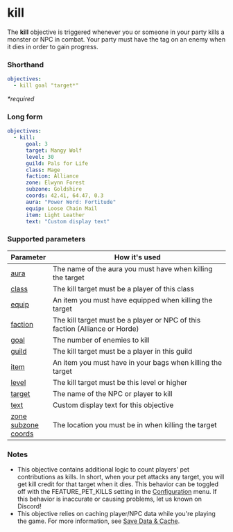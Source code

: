 # kill

The **kill** objective is triggered whenever you or someone in your party kills a monster or NPC in combat. Your party must have the tag on an enemy when it dies in order to gain progress.

### Shorthand

```yaml
objectives:
  - kill goal "target*"
```

_*required_

### Long form

```yaml
objectives:
  - kill:
      goal: 3
      target: Mangy Wolf
      level: 30
      guild: Pals for Life
      class: Mage
      faction: Alliance
      zone: Elwynn Forest
      subzone: Goldshire
      coords: 42.41, 64.47, 0.3
      aura: "Power Word: Fortitude"
      equip: Loose Chain Mail
      item: Light Leather
      text: "Custom display text"
```

### Supported parameters

| Parameter | How it's used |
|---|---|
| [aura](../parameters/aura.md) | The name of the aura you must have when killing the target |
| [class](../parameters/class.md) | The kill target must be a player of this class |
| [equip](../parameters/equip.md) | An item you must have equipped when killing the target |
| [faction](../parameters/faction.md) | The kill target must be a player or NPC of this faction (Alliance or Horde) |
| [goal](../parameters/goal.md) | The number of enemies to kill |
| [guild](../parameters/guild.md) | The kill target must be a player in this guild |
| [item](../parameters/item.md) | An item you must have in your bags when killing the target |
| [level](../parameters/level.md) | The kill target must be this level or higher |
| [target](../parameters/target.md) | The name of the NPC or player to kill |
| [text](../parameters/text.md) | Custom display text for this objective |
| [zone](../parameters/zone.md)<br/>[subzone](../parameters/zone.md)<br/>[coords](../parameters/coords.md) | The location you must be in when killing the target |

### Notes

* This objective contains additional logic to count players' pet contributions as kills. In short, when your pet attacks any target, you will get kill credit for that target when it dies. This behavior can be toggled off with the FEATURE_PET_KILLS setting in the [Configuration](../guides/Configuration.md) menu. If this behavior is inaccurate or causing problems, let us known on Discord!
* This objective relies on caching player/NPC data while you're playing the game. For more information, see [Save Data & Cache](../guides/save-data.md).
